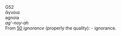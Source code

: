 <body>
  <p>G52<br>  ἄγνοια  <br> agnoia  <br><i>ag‘-noy-ah </i><br>From <a href="g0050.htm">50</a>  <i>ignorance</i> (properly the quality): - ignorance.<br></p>
 </body>